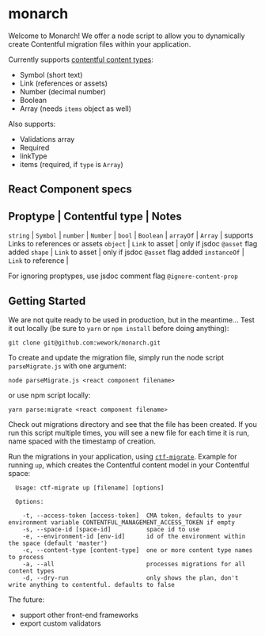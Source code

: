 # monarch
Welcome to Monarch! We offer a node script to allow you to dynamically create Contentful migration files within your application.

Currently supports [contentful content types](https://github.com/contentful/contentful-migration#createfieldid-opts--field):
- Symbol (short text)
- Link (references or assets)
- Number (decimal number)
- Boolean
- Array (needs `items` object as well)

Also supports:
- Validations array
- Required
- linkType
- items (required, if `type` is `Array`)

## React Component specs
Proptype      | Contentful type     | Notes
---------------------------------------------
`string`      | `Symbol`            |
`number`      | `Number`            |
`bool`        | `Boolean`           |
`arrayOf`     | `Array`             | supports Links to references or assets
`object`      | `Link` to asset     | only if jsdoc `@asset` flag added
`shape`       | `Link` to asset     | only if jsdoc `@asset` flag added
`instanceOf`  | `Link` to reference |

For ignoring proptypes, use jsdoc comment flag `@ignore-content-prop`

## Getting Started
We are not quite ready to be used in production, but in the meantime...
Test it out locally (be sure to `yarn` or `npm install` before doing anything):
```
git clone git@github.com:wework/monarch.git
```

To create and update the migration file, simply run the node script `parseMigrate.js` with one argument:
```
node parseMigrate.js <react component filename>
```
or use npm script locally:
```
yarn parse:migrate <react component filename>
```

Check out migrations directory and see that the file has been created. If you run this script multiple times, you will see a new file for each time it is run, name spaced with the timestamp of creation.

Run the migrations in your application, using [`ctf-migrate`](https://www.npmjs.com/package/contentful-migrate#up). Example for running `up`, which creates the Contentful content model in your Contentful space:
```
  Usage: ctf-migrate up [filename] [options]

  Options:

    -t, --access-token [access-token]  CMA token, defaults to your environment variable CONTENTFUL_MANAGEMENT_ACCESS_TOKEN if empty
    -s, --space-id [space-id]          space id to use
    -e, --environment-id [env-id]      id of the environment within the space (default 'master')
    -c, --content-type [content-type]  one or more content type names to process
    -a, --all                          processes migrations for all content types
    -d, --dry-run                      only shows the plan, don't write anything to contentful. defaults to false
```

The future:
- support other front-end frameworks
- export custom validators
